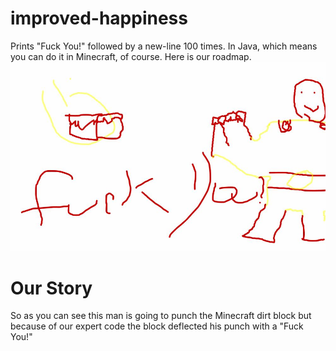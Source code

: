 # improved-happiness
Prints "Fuck You!" followed by a new-line 100 times.
In Java, which means you can do it in Minecraft, of course. Here is our roadmap.
![](pic/roadmap.jpg)
# Our Story
So as you can see this man is going to punch the Minecraft dirt block but because of our expert code the block deflected his punch with a "Fuck You!"

